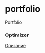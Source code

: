 # portfolio
Portfolio

### Optimizer
[Описание](https://drive.goole.com/file/d/1lou-0dvo-8Ggfg_r6fUpadcBSZDawhLZ/view)
